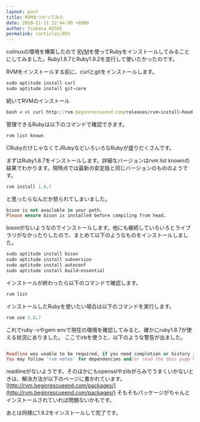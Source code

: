 ```yaml
---
layout: post
title: RVMをつかってみた
date: 2010-11-21 22:44:00 +0900
author: Tsukasa OISHI
permalink: /articles/891
---
```


colinuxの環境を構築したので [RVM](http://rvm.beginrescueend.com/)を使ってRubyをインストールしてみることにしてみました。Ruby1.8.7とRuby1.9.2を並行して使いたかったのです。

RVMをインストールする前に、curlとgitをインストールします。

```ruby
sudo aptitude install curl
sudo aptitude install git-core
```

続いてRVMのインストール

```ruby
bash < <( curl http://rvm.beginrescueend.com/releases/rvm-install-head )
```

管理できるRubyは以下のコマンドで確認できます。

```ruby
rvm list known
```

CRubyだけじゃなくてJRubyなどいろいろなRubyが盛りだくさんです。

まずはRuby1.8.7をインストールします。詳細なバージョンはrvm list knownの結果でわかります。現時点では最新の安定版と同じバージョンのもののようです。

```ruby
rvm install 1.8.7
```

と思ったらなんだか怒られてしまいました。

```ruby
bison is not available in your path.
Please ensure bison is installed before compiling from head.
```

bisonがないようなのでインストールします。他にも継続していろいろとライブラリがなかったりしたので、まとめて以下のようなものをインストールしました。

```ruby
sudo aptitude install bison
sudo aptitude install subversion
sudo aptitude install autoconf
sudo aptitude install build-essential
```

インストールが終わったら以下のコマンドで確認します。

```ruby
rvm list
```

インストールしたRubyを使いたい場合は以下のコマンドを実行します。

```ruby
rvm use 1.8.7
```

これでruby -vやgem envで現在の環境を確認してみると、確かにruby1.8.7が使える状況にありました。
ここでirbを使うと、以下のような警告が出ました。

```ruby

Readline was unable to be required, if you need completion or history install readline then reinstall the ruby.
You may follow 'rvm notes' for dependencies and/or read the docs page http://rvm.beginrescueend.com/packages/readline/ . Be sure you 'rvm remove X ; rvm install X' to re-compile your ruby with readline support after obtaining the readline libraries.
```

readlineがないようです。そのほかにもopensslやzlibがらみでうまくいかないときは、解決方法が以下のページに書かれています。
 [http://rvm.beginrescueend.com/packages/](http://rvm.beginrescueend.com/packages/)
そもそもパッケージがちゃんとインストールされていれば問題ないかもです。

あとは同様に1.9.2をインストールして完了です。


